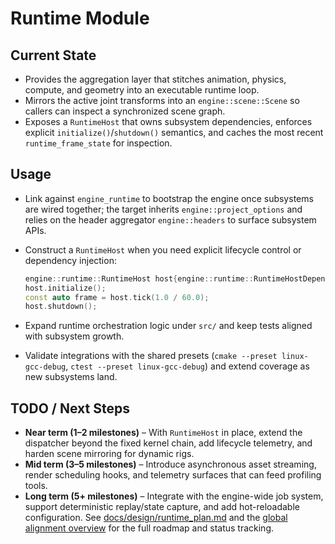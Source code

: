 # Runtime Module

## Current State

- Provides the aggregation layer that stitches animation, physics, compute, and geometry into an executable runtime loop.
- Mirrors the active joint transforms into an `engine::scene::Scene` so callers can inspect a synchronized scene graph.
- Exposes a `RuntimeHost` that owns subsystem dependencies, enforces explicit `initialize()`/`shutdown()` semantics, and
  caches the most recent `runtime_frame_state` for inspection.

## Usage

- Link against `engine_runtime` to bootstrap the engine once subsystems are wired together; the target inherits `engine::project_options` and relies on the header aggregator `engine::headers` to surface subsystem APIs.
- Construct a `RuntimeHost` when you need explicit lifecycle control or dependency injection:

  ```cpp
  engine::runtime::RuntimeHost host{engine::runtime::RuntimeHostDependencies{}};
  host.initialize();
  const auto frame = host.tick(1.0 / 60.0);
  host.shutdown();
  ```
- Expand runtime orchestration logic under `src/` and keep tests aligned with subsystem growth.
- Validate integrations with the shared presets (`cmake --preset linux-gcc-debug`, `ctest --preset linux-gcc-debug`) and extend coverage as new subsystems land.

## TODO / Next Steps

- **Near term (1–2 milestones)** – With `RuntimeHost` in place, extend the dispatcher beyond the fixed kernel chain, add lifecycle telemetry, and harden scene mirroring for dynamic rigs.
- **Mid term (3–5 milestones)** – Introduce asynchronous asset streaming, render scheduling hooks, and telemetry surfaces that can feed profiling tools.
- **Long term (5+ milestones)** – Integrate with the engine-wide job system, support deterministic replay/state capture, and add hot-reloadable configuration. See [docs/design/runtime_plan.md](../../docs/design/runtime_plan.md) and the [global alignment overview](../../docs/global_roadmap.md) for the full roadmap and status tracking.
